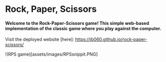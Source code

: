 # Rock, Paper, Scissors
#### Welcome to the Rock-Paper-Scissors game! This simple web-based implementation of the classic game where you play against the computer.
Visit the deployed website [here]: https://jb060.github.io/rock-paper-scissors/

!(RPS game)[assets/images/RPSsnippit.PNG]
